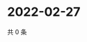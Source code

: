 # 2022-02-27

共 0 条

<!-- BEGIN WEIBO -->
<!-- 最后更新时间 Sun Feb 27 2022 12:18:41 GMT+0800 (China Standard Time) -->

<!-- END WEIBO -->
